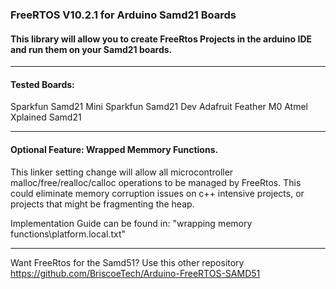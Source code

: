 ###  FreeRTOS V10.2.1 for Arduino Samd21 Boards

####  This library will allow you to create FreeRtos Projects in the arduino IDE and run them on your Samd21 boards.


***************************************************************************************************************
#### Tested Boards:
 Sparkfun Samd21 Mini
 Sparkfun Samd21 Dev
 Adafruit Feather M0
 Atmel Xplained Samd21


***************************************************************************************************************

#### Optional Feature: Wrapped Memmory Functions.

This linker setting change will allow all microcontroller malloc/free/realloc/calloc
operations to be managed by FreeRtos. This could eliminate memory corruption issues on
c++ intensive projects, or projects that might be fragmenting the heap.

Implementation Guide can be found in: "wrapping memory functions\platform.local.txt"

***************************************************************************************************************

Want FreeRtos for the Samd51? Use this other repository
https://github.com/BriscoeTech/Arduino-FreeRTOS-SAMD51
